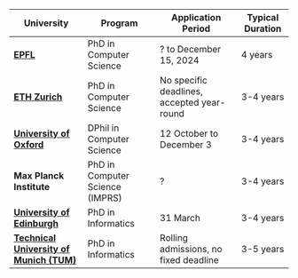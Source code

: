 | **University**                | **Program**                          | **Application Period**                          | **Typical Duration** |
|-------------------------------|--------------------------------------|--------------------------------------------------|----------------------|
| [**EPFL**](https://www.epfl.ch/education/phd/edic-computer-and-communication-sciences/edic-computer-and-communication-sciences/edic-how-to-apply/)                      | PhD in Computer Science              | ? to December 15, 2024 | 4 years               |
| [**ETH Zurich**](https://inf.ethz.ch/doctorate/doctoral-study-program/application-and-admission.html)                | PhD in Computer Science              | No specific deadlines, accepted year-round       | 3-4 years             |
| [**University of Oxford**](https://www.ox.ac.uk/admissions/graduate/courses/dphil-computer-science)       | DPhil in Computer Science            | 12 October to December 3 | 3-4 years             |
| **Max Planck Institute**       | PhD in Computer Science (IMPRS)      | ?                     | 3-4 years             |
| [**University of Edinburgh**](https://www.ed.ac.uk/studying/postgraduate/degrees/index.php?r=site/bySubject&edition=2024&sid=9)    | PhD in Informatics                   | 31 March | 3-4 years             |
| [**Technical University of Munich (TUM)**](https://www.cs.cit.tum.de/en/cs/research/) | PhD in Informatics        | Rolling admissions, no fixed deadline            | 3-5 years             |